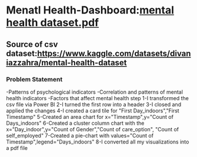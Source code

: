 # Menatl Health-Dashboard:[mental health dataset.pdf](https://github.com/user-attachments/files/16623370/mental.health.dataset.pdf)
## Source of csv dataset:https://www.kaggle.com/datasets/divaniazzahra/mental-health-dataset
### Problem Statement
-Patterns of psychological indicators
-Correlation and patterns of mental health indicators
-Factors that affect mental health
 step 1-I transformed the csv file via Power BI
      2-I turned the first row into a header
      3-I closed and applied the changes
      4-I created a card tile for "First Day_indoors","First Timestamp"
      5-Created an area chart for x="Timestamp",y="Count of Days_indoors"
      6-Created a cluster column chart with the x="Day_indoor",y="Count of Gender","Count of care_option",
        "Count of self_employed"
      7-Created a pie-chart with values="Count of Timestamp",legend="Days_indoors"
      8-I converted all my visualizations into a pdf file
